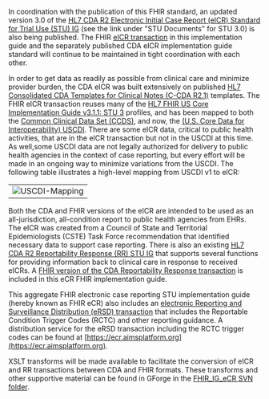 In coordination with the publication of this FHIR standard, an updated version 3.0 of the [HL7 CDA R2 Electronic Initial Case Report (eICR) Standard for Trial Use (STU) IG](http://www.hl7.org/implement/standards/product_brief.cfm?product_id=436) (see the link under "STU Documents" for STU 3.0) is also being published. The FHIR [eICR transaction](electronic_initial_case_report_eicr_transaction_and_profiles.html) in this implementation guide and the separately published CDA eICR implementation guide standard will continue to be maintained in tight coordination with each other. 
 
In order to get data as readily as possible from clinical care and minimize provider burden, the CDA eICR was built extensively on published [HL7 Consolidated CDA Templates for Clinical Notes (C-CDA R2.1)](http://www.hl7.org/implement/standards/product_brief.cfm?product_id=492) templates. The FHIR eICR transaction reuses many of the [HL7 FHIR US Core Implementation Guide v3.1.1: STU 3](https://www.hl7.org/fhir/us/core/) profiles, and has been mapped to both the [Common Clinical Data Set (CCDS)](https://www.healthit.gov/sites/default/files/ccds_reference_document_v1_1.pdf), and now, the [(U.S. Core Data for Interoperability) USCDI](https://www.healthit.gov/isa/us-core-data-interoperability-uscdi). There are some eICR data, critical to public health activities, that are in the eICR transaction but not in the USCDI at this time. As well,some USCDI data are not legally authorized for delivery to public health agencies in the context of case reporting, but every effort will be made in an ongoing way to minimize variations from the USCDI. The following table illustrates a high-level mapping from USCDI v1 to eICR:

<table><tr><td><img src="USCDI_Mapping.jpg" alt="USCDI-Mapping" /></td></tr></table>

 
Both the CDA and FHIR versions of the eICR are intended to be used as an all-jurisdiction, all-condition report to public health agencies from EHRs. The eICR was created from a Council of State and Territorial Epidemiologists (CSTE) Task Force recommendation that identified necessary data to support case reporting. There is also an existing [HL7 CDA R2 Reportability Response (RR) STU IG](https://www.hl7.org/implement/standards/product_brief.cfm?product_id=470) that supports several functions for providing information back to clinical care in response to received eICRs. A [FHIR version of the CDA Reportability Response transaction](reportability_response_rr_transaction_and_profiles.html) is included in this eCR FHIR implementation guide. 
 
This aggregate FHIR electronic case reporting STU implementation guide (hereby known as FHIR eCR) also includes an [electronic Reporting and Surveillance Distribution (eRSD) transaction](electronic_reporting_and_surveillance_distribution_ersd_transaction_and_profiles.html) that includes the Reportable Condition Trigger Codes (RCTC) and other reporting guidance. A distribution service for the eRSD transaction including the RCTC trigger codes can be found at [https://ecr.aimsplatform.org](https://ecr.aimsplatform.org).
 
XSLT transforms will be made available to facilitate the conversion of eICR and RR transactions between CDA and FHIR formats. These transforms and other supportive material can be found in GForge in the [FHIR_IG_eCR SVN folder](https://gforge.hl7.org/gf/project/pher/scmsvn/?action=browse&path=%2Ftrunk%2FFHIR_IG_eCR%2F).